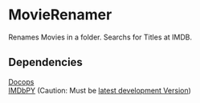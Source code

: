 # MovieRenamer

Renames Movies in a folder. Searchs for Titles at IMDB.

## Dependencies

[Docops](https://github.com/docopt/docopt)  
[IMDbPY](http://imdbpy.sourceforge.net/) (Caution: Must be [latest development Version](http://imdbpy.sourceforge.net/development.html))